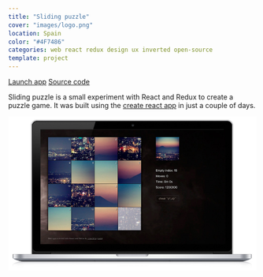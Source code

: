 ```yaml
---
title: "Sliding puzzle"
cover: "images/logo.png"
location: Spain
color: "#4F7486"
categories: web react redux design ux inverted open-source
template: project
---
```


<p class="align-center">
<a class="btn" href="https://gazpachu.github.io/sliding-puzzle/" target="_blank">Launch app</a>
<a class="btn" href="https://github.com/gazpachu/sliding-puzzle" target="_blank">Source code</a>
</p>

Sliding puzzle is a small experiment with React and Redux to create a puzzle game. It was built using the [create react app](https://github.com/facebook/create-react-app) in just a couple of days.

![](./images/1.jpg)
